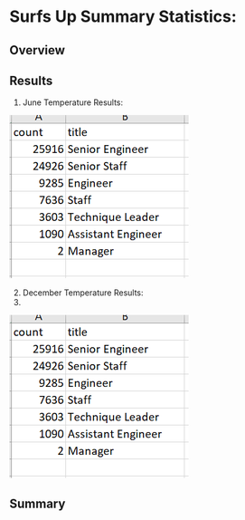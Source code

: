 # Surfs Up Summary Statistics:
## Overview 
## Results
1.  June Temperature Results:

![image_name](https://github.com/jessicameyer23/Pewlett-Hackard-Analysis/blob/main/retiringtitles.png)


2.  December Temperature Results:
3.  
![image_name](https://github.com/jessicameyer23/Pewlett-Hackard-Analysis/blob/main/retiringtitles.png)

## Summary

